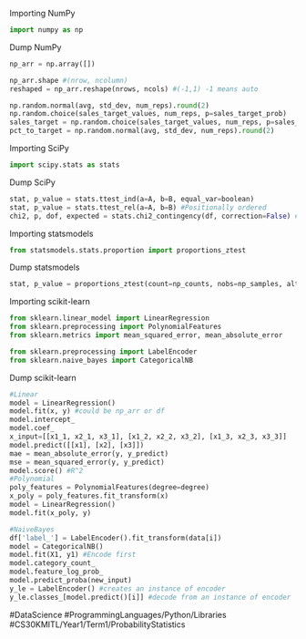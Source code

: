 Importing NumPy
```python
import numpy as np
```

Dump NumPy
```python
np_arr = np.array([])

np_arr.shape #(nrow, ncolumn)
reshaped = np_arr.reshape(nrows, ncols) #(-1,1) -1 means auto

np.random.normal(avg, std_dev, num_reps).round(2)
np.random.choice(sales_target_values, num_reps, p=sales_target_prob)
sales_target = np.random.choice(sales_target_values, num_reps, p=sales_target_prob)
pct_to_target = np.random.normal(avg, std_dev, num_reps).round(2)
```

Importing SciPy
```python
import scipy.stats as stats
```

Dump SciPy
```python
stat, p_value = stats.ttest_ind(a=A, b=B, equal_var=boolean)
stat, p_value = stats.ttest_rel(a=A, b=B) #Positionally ordered
chi2, p, dof, expected = stats.chi2_contingency(df, correction=False) #correction for 2x2
```

Importing statsmodels
```python
from statsmodels.stats.proportion import proportions_ztest
```

Dump statsmodels
```python
stat, p_value = proportions_ztest(count=np_counts, nobs=np_samples, alternative='two-sided') #two-sided, smaller, larger
```

Importing scikit-learn
```python
from sklearn.linear_model import LinearRegression
from sklearn.preprocessing import PolynomialFeatures
from sklearn.metrics import mean_squared_error, mean_absolute_error

from sklearn.preprocessing import LabelEncoder
from sklearn.naive_bayes import CategoricalNB
```

Dump scikit-learn
```python
#Linear
model = LinearRegression()
model.fit(x, y) #could be np_arr or df
model.intercept_
model.coef_
x_input=[[x1_1, x2_1, x3_1], [x1_2, x2_2, x3_2], [x1_3, x2_3, x3_3]]
model.predict([[x1], [x2], [x3]])
mae = mean_absolute_error(y, y_predict)
mse = mean_squared_error(y, y_predict)
model.score() #R^2
#Polynomial
poly_features = PolynomialFeatures(degree=degree)
x_poly = poly_features.fit_transform(x)
model = LinearRegression()
model.fit(x_poly, y)

#NaiveBayes
df['label_'] = LabelEncoder().fit_transform(data[i])
model = CategoricalNB()
model.fit(X1, y1) #Encode first
model.category_count_
model.feature_log_prob_
model.predict_proba(new_input)
y_le = LabelEncoder() #creates an instance of encoder
y_le.classes_[model.predict()[i]] #decode from an instance of encoder
```

#DataScience
#ProgrammingLanguages/Python/Libraries
#CS30KMITL/Year1/Term1/ProbabilityStatistics